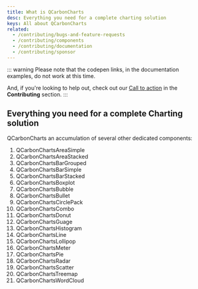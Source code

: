 ```yaml
---
title: What is QCarbonCharts
desc: Everything you need for a complete charting solution
keys: All about QCarbonCharts
related:
  - /contributing/bugs-and-feature-requests
  - /contributing/components
  - /contributing/documentation
  - /contributing/sponsor
---
```


::: warning
Please note that the codepen links, in the documentation examples, do not work at this time.

And, if you're looking to help out, check out our [Call to action](/contributing/call-to-action) in the **Contributing** section.
:::

## Everything you need for a complete Charting solution

QCarbonCharts an accumulation of several other dedicated components:

1. QCarbonChartsAreaSimple
2. QCarbonChartsAreaStacked
3. QCarbonChartsBarGrouped
4. QCarbonChartsBarSimple
5. QCarbonChartsBarStacked
6. QCarbonChartsBoxplot
7. QCarbonChartsBubble
8. QCarbonChartsBullet
9. QCarbonChartsCirclePack
10. QCarbonChartsCombo
11. QCarbonChartsDonut
12. QCarbonChartsGuage
13. QCarbonChartsHistogram
14. QCarbonChartsLine
15. QCarbonChartsLollipop
16. QCarbonChartsMeter
17. QCarbonChartsPie
18. QCarbonChartsRadar
19. QCarbonChartsScatter
20. QCarbonChartsTreemap
21. QCarbonChartsWordCloud

